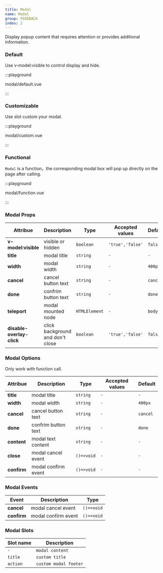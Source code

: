 ```yaml
---
title: Modal
name: Modal
group: FEEDBACK
index: 2
---
```


Display popup content that requires attention or provides additional information.

### Default

Use v-model:visible to control display and hide.

:::playground

modal/default.vue

:::

### Customizable

Use slot custom your modal.

:::playground

modal/custom.vue

:::

### Functional

`Modal` is a function，the corresponding modal box will pop up directly on the page after calling.

:::playground

modal/function.vue

:::

### Modal Props

| Attribue                  | Description                      | Type          | Accepted values  | Default  |
| ------------------------- | -------------------------------- | ------------- | ---------------- | -------- |
| **v-model:visible**       | visible or hidden                | `boolean`     | `'true','false'` | `false`  |
| **title**                 | modal title                      | `string`      | `-`              | `-`      |
| **width**                 | modal width                      | `string`      | `-`              | `400px`  |
| **cancel**                | cancel button text               | `string`      | `-`              | `cancel` |
| **done**                  | confrim button text              | `string`      | `-`              | `done`   |
| **teleport**              | modal mounted node               | `HTMLElement` | `-`              | `body`   |
| **disable-overlay-click** | click background and don't close | `boolean`     | `'true','false'` | `false`  |

### Modal Options

Only work with function call.

| Attribue    | Description         | Type       | Accepted values | Default  |
| ----------- | ------------------- | ---------- | --------------- | -------- |
| **title**   | modal title         | `string`   | `-`             | `-`      |
| **width**   | modal width         | `string`   | `-`             | `400px`  |
| **cancel**  | cancel button text  | `string`   | `-`             | `cancel` |
| **done**    | confrim button text | `string`   | `-`             | `done`   |
| **content** | modal text content  | `string`   | `-`             | `-`      |
| **close**   | modal cancel event  | `()=>void` | `-`             | `-`      |
| **confirm** | modal confirm event | `()=>void` | `-`             | `-`      |

### Modal Events

| Event       | Description         | Type       |
| ----------- | ------------------- | ---------- |
| **cancel**  | modal cancel event  | `()=>void` |
| **confirm** | modal confirm event | `()=>void` |

### Modal Slots

| Slot name | Description           |
| --------- | --------------------- |
| `-`       | `modal content`       |
| `title`   | `custom title`        |
| `action`  | `custom modal footer` |
